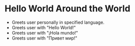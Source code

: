 # Hello World Around the World

* Greets user personally in specified language.
* Greets user with "Hello World!"
* Greets user with "¡Hola mundo!"
* Greets user with "Привет мир!"
